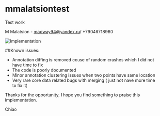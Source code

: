 # mmalatsiontest
Test work

M Malatsion - madway94@yandex.ru/ +79046718980

![Implementation](https://b.radikal.ru/b03/1810/5f/f86b976474d2.gif)

##Known issues:
* Annotation diffing is removed couse of random crashes which I did not have time to fix
* The code is poorly documented
* Minor annotation clustering issues when two points have same location
* Very rare core data related bugs with merging ( just not nave more time to fix it)

Thanks for the opportunity, I hope you find something to praise this implementation.

Chiao
